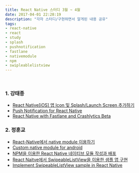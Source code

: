```yaml
---
title: React Native 스터디 3월 ~ 4월
date: 2017-04-01 22:28:19
description: "각자 스터디/구현하면서 알게된 내용 공유"
tags: 
- react-native
- react
- study
- splash
- pushnotification
- fastlane
- nativemodule
- npm
- swipleablelistview
---
```

<!-- more -->

<br>

### 1. 강태종
 - [React Native[iOS] 앱 Icon 및 Splash/Launch Screen 추가하기](https://medium.com/@tjkangs/react-native-ios-%EC%95%B1-icon-%EB%B0%8F-splash-launch-screen-%EC%B6%94%EA%B0%80%ED%95%98%EA%B8%B0-bb93122ef455)
 - [Push Notification for React Native](https://medium.com/google-cloud/push-notification-for-react-native-bef05ea4d1d0)
 - [React Native with Fastlane and Crashlytics Beta](https://medium.com/@tjkangs/react-native-with-fastlane-and-crashlytics-beta-aa0d6ca630fd)

### 2. 정훈교
 - [React-Native에서 native module 이용하기](https://medium.com/@kyo504/react-native%EC%97%90%EC%84%9C-native-module-%EC%9D%B4%EC%9A%A9%ED%95%98%EA%B8%B0-d4728337af4e)
 - [Custom native module for android](https://medium.com/@kyo504/react-native-custom-module-for-android-3b99235d4c4d)
 - [NPM을 이용한 React Native 네이티브 모듈 작성과 배포](https://medium.com/@kyo504/npm%EC%9D%84-%EC%9D%B4%EC%9A%A9%ED%95%9C-react-native-%EB%84%A4%EC%9D%B4%ED%8B%B0%EB%B8%8C-%EB%AA%A8%EB%93%88-%EC%9E%91%EC%84%B1%EA%B3%BC-%EB%B0%B0%ED%8F%AC-672533dabea9)
 - [React Naitve에서 SwipeableListView을 이용한 샘플 앱 구현](https://medium.com/@kyo504/react-naitve%EC%97%90%EC%84%9C-swipeablelistview-%EA%B5%AC%ED%98%84-60fa2dfb77bc)
 - [Implement SwipeableListView sample in React Native](https://medium.com/@kyo504/implement-swipeablelistview-sample-in-react-native-ec5b86b2d66b)